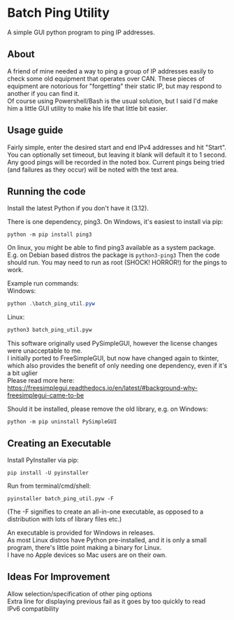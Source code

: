 # Batch Ping Utility
A simple GUI python program to ping IP addresses.

## About

A friend of mine needed a way to ping a group of IP addresses easily to check some old equipment that operates over CAN. These pieces of equipment are notorious for "forgetting" their static IP, but may respond to another if you can find it. <br />
Of course using Powershell/Bash is the usual solution, but I said I'd make him a little GUI utility to make his life that little bit easier.

## Usage guide

Fairly simple, enter the desired start and end IPv4 addresses and hit "Start". You can optionally set timeout, but leaving it blank will default it to 1 second. <br />
Any good pings will be recorded in the noted box. Current pings being tried (and failures as they occur) will be noted with the text area.

## Running the code

Install the latest Python if you don't have it (3.12). <br />

There is one dependency, ping3. On Windows, it's easiest to install via pip:
```
python -m pip install ping3
```
On linux, you might be able to find ping3 available as a system package. E.g. on Debian based distros the package is `python3-ping3`
Then the code should run. You may need to run as root (SHOCK! HORROR!) for the pings to work. 

Example run commands:  <br />
Windows:
```Powershell
python .\batch_ping_util.pyw
```

Linux:
```bash
python3 batch_ping_util.pyw
```

This software originally used PySimpleGUI, however the license changes were unacceptable to me. <br />
I initially ported to FreeSimpleGUI, but now have changed again to tkinter, which also provides the benefit of only needing one dependency, even if it's a bit uglier <br />
Please read more here: https://freesimplegui.readthedocs.io/en/latest/#background-why-freesimplegui-came-to-be <br />

Should it be installed, please remove the old library, e.g. on Windows:
```
python -m pip uninstall PySimpleGUI
```

## Creating an Executable

Install PyInstaller via pip:
```
pip install -U pyinstaller
```
Run from terminal/cmd/shell:
```
pyinstaller batch_ping_util.pyw -F
```
(The -F signifies to create an all-in-one executable, as opposed to a distribution with lots of library files etc.)

An executable is provided for Windows in releases. <br />
As most Linux distros have Python pre-installed, and it is only a small program, there's little point making a 
binary for Linux. <br />
I have no Apple devices so Mac users are on their own.

## Ideas For Improvement

Allow selection/specification of other ping options <br />
Extra line for displaying previous fail as it goes by too quickly to read <br />
IPv6 compatibility <br />

